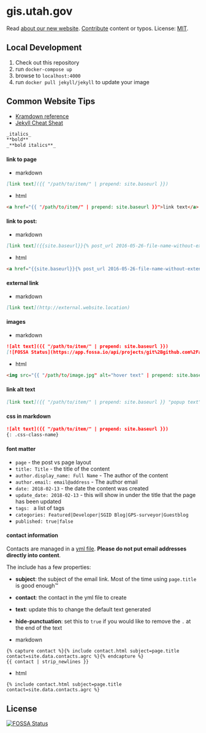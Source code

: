 # gis.utah.gov

Read [about our new website](https://gis.utah.gov/about-our-new-v6-website-in-ghpages).
[Contribute](https://gis.utah.gov/about/contributing/) content or typos.
License: [MIT](/LICENSE).

## Local Development

1. Check out this repository
1. run `docker-compose up`
1. browse to `localhost:4000`
1. run `docker pull jekyll/jekyll` to update your image

## Common Website Tips

- [Kramdown reference](http://kramdown.gettalong.org/quickref.html)
- [Jekyll Cheat Sheat](http://cheat.jekyll.tips/)

```md
_italics_
**bold**
_**bold italics**_
```

#### link to page

- markdown
```md
[link text]({{ "/path/to/item/" | prepend: site.baseurl }})
```
- html
```html
<a href="{{ "/path/to/item/" | prepend: site.baseurl }}">link text</a>
```
#### link to post:

- markdown
```md
[link text]({{site.baseurl}}{% post_url 2016-05-26-file-name-without-extension %})
```
- html
```html
<a href="{{site.baseurl}}{% post_url 2016-05-26-file-name-without-extension %}">link text</a>
```

#### external link

- markdown
```md
[link text](http://external.website.location)
```

#### images

- markdown
```md
![alt text]({{ "/path/to/item/" | prepend: site.baseurl }})
[![FOSSA Status](https://app.fossa.io/api/projects/git%2Bgithub.com%2Fagrc%2Fgis.utah.gov.svg?type=shield)](https://app.fossa.io/projects/git%2Bgithub.com%2Fagrc%2Fgis.utah.gov?ref=badge_shield)
```
- html
```html
<img src="{{ "/path/to/image.jpg" alt="hover text" | prepend: site.baseurl }}"/>
```

#### link alt text
```md
[link text]({{ "/path/to/item/" | prepend: site.baseurl }} "popup text")
```

#### css in markdown
```md
![alt text]({{ "/path/to/item/" | prepend: site.baseurl }})
{: .css-class-name}
```

#### font matter

- `page` - the post vs page layout
- `title: Title` - the title of the content
- `author.display_name: Full Name` - The author of the content
- `author.email: email@address` - The author email
- `date: 2018-02-13` - the date the content was created
- `update_date: 2018-02-13` - this will show in under the title that the page has been updated
- `tags: ` a list of tags
- `categories: Featured|Developer|SGID Blog|GPS-surveyor|Guestblog`
- `published: true|false`


#### contact information

Contacts are managed in a [yml file](./_data/contacts.yml). **Please do not put email addresses directly into content**.

The include has a few properties:
- **subject**: the subject of the email link. Most of the time using `page.title` is good enough™
- **contact**: the contact in the yml file to create
- **text**: update this to change the default text generated
- **hide-punctuation**: set this to `true` if you would like to remove the `.` at the end of the text

- markdown
```liquid
{% capture contact %}{% include contact.html subject=page.title contact=site.data.contacts.agrc %}{% endcapture %}
{{ contact | strip_newlines }}
```
- html
```liquid
{% include contact.html subject=page.title contact=site.data.contacts.agrc %}
```


## License
[![FOSSA Status](https://app.fossa.io/api/projects/git%2Bgithub.com%2Fagrc%2Fgis.utah.gov.svg?type=large)](https://app.fossa.io/projects/git%2Bgithub.com%2Fagrc%2Fgis.utah.gov?ref=badge_large)